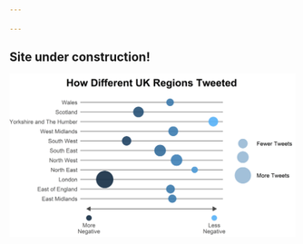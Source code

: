 ```yaml
---

---
```


## Site under construction!
![Chart](geosent_chart.png)









<!--stackedit_data:
eyJoaXN0b3J5IjpbLTEwNDQ5NzM5OTQsLTExMDg1Njc4NzBdfQ
==
-->
